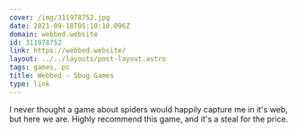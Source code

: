```yaml
---
cover: /img/311978752.jpg
date: 2021-09-18T05:10:18.096Z
domain: webbed.website
id: 311978752
link: https://webbed.website/
layout: ../../layouts/post-layout.astro
tags: games, pc
title: Webbed - Sbug Games
type: link
---
```


I never thought a game about spiders would happily capture me in it's web, but here we are. Highly recommend this game, and it's a steal for the price.
